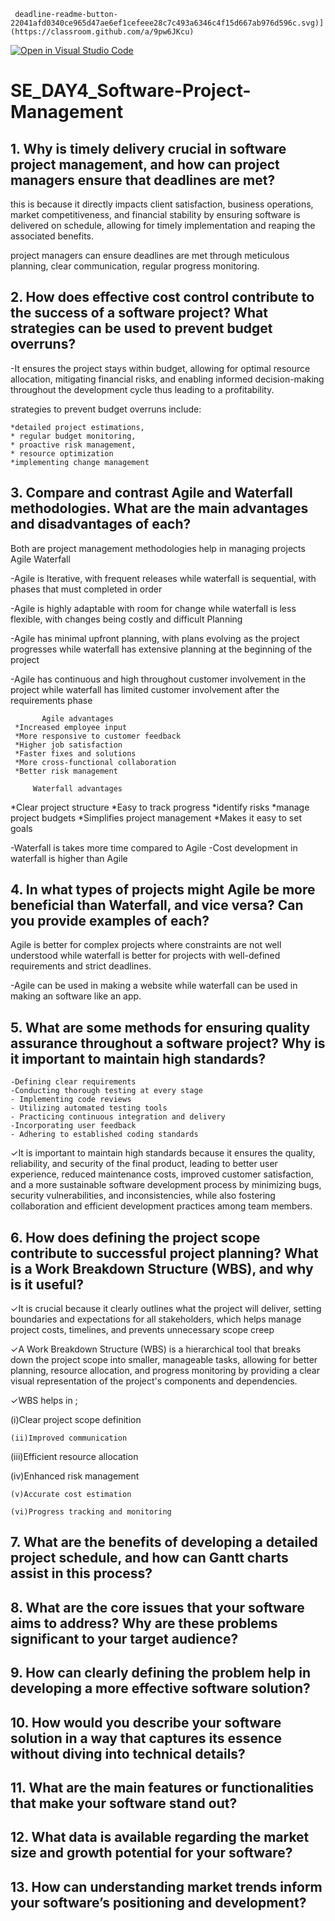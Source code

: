      deadline-readme-button-22041afd0340ce965d47ae6ef1cefeee28c7c493a6346c4f15d667ab976d596c.svg)](https://classroom.github.com/a/9pw6JKcu)
[![Open in Visual Studio Code](https://classroom.github.com/assets/open-in-vscode-2e0aaae1b6195c2367325f4f02e2d04e9abb55f0b24a779b69b11b9e10269abc.svg)](https://classroom.github.com/online_ide?assignment_repo_id=18497495&assignment_repo_type=AssignmentRepo)
# SE_DAY4_Software-Project-Management
## 1. Why is timely delivery crucial in software project management, and how can project managers ensure that deadlines are met?

          
this is because it directly impacts client satisfaction, business operations, market competitiveness, and financial stability by ensuring software is delivered on schedule, allowing for timely implementation and reaping the associated benefits.

project managers can ensure deadlines are met through meticulous planning, clear communication, regular progress monitoring.



## 2. How does effective cost control contribute to the success of a software project? What strategies can be used to prevent budget overruns?


   -It ensures the project stays within budget, allowing for optimal resource allocation, mitigating financial risks, and enabling informed decision-making throughout the development cycle thus  leading to a profitability.

 strategies to prevent budget overruns include:

    *detailed project estimations,
    * regular budget monitoring,
    * proactive risk management,
    * resource optimization
    *implementing change management 


## 3. Compare and contrast Agile and Waterfall methodologies. What are the main advantages and disadvantages of each?
     


Both are project management methodologies help in managing projects 
Agile
Waterfall

  -Agile is Iterative, with frequent releases while waterfall is sequential, with phases that must completed in order

 
 -Agile is highly adaptable with room for change while waterfall is less flexible, with changes being costly and difficult
Planning

-Agile has minimal upfront planning, with plans evolving as the project progresses while waterfall has extensive planning at the beginning of the project


-Agile has continuous and high throughout customer involvement in the project while waterfall has limited customer involvement after the requirements phase


           Agile advantages 
     *Increased employee input
     *More responsive to customer feedback
     *Higher job satisfaction
     *Faster fixes and solutions
     *More cross-functional collaboration
     *Better risk management

         Waterfall advantages 
   *Clear project structure
   *Easy to track progress 
   *identify risks 
   *manage project budgets
   *Simplifies project management
   *Makes it easy to set goals

-Waterfall is takes more time compared to Agile
-Cost development in waterfall is higher than Agile


## 4. In what types of projects might Agile be more beneficial than Waterfall, and vice versa? Can you provide examples of each?

Agile is better for complex projects where constraints are not well understood while  waterfall is better for projects with well-defined requirements and strict deadlines. 

-Agile can be used in making a website while waterfall can be used in making an  software like an app.

## 5. What are some methods for ensuring quality assurance throughout a software project? Why is it important to maintain high standards?

    -Defining clear requirements
    -Conducting thorough testing at every stage 
    - Implementing code reviews
    - Utilizing automated testing tools
    - Practicing continuous integration and delivery
    -Incorporating user feedback
    - Adhering to established coding standards

 
✓It is important to maintain high standards because it ensures the quality, reliability, and security of the final product, leading to better user experience, reduced maintenance costs, improved customer satisfaction, and a more sustainable software development process by minimizing bugs, security vulnerabilities, and inconsistencies, while also fostering collaboration and efficient development practices among team members. 

## 6. How does defining the project scope contribute to successful project planning? What is a Work Breakdown Structure (WBS), and why is it useful?


✓It is crucial because it clearly outlines what the project will deliver, setting boundaries and expectations for all stakeholders, which helps manage project costs, timelines, and prevents unnecessary scope creep

✓A Work Breakdown Structure (WBS) is a hierarchical tool that breaks down the project scope into smaller, manageable tasks, allowing for better planning, resource allocation, and progress monitoring by providing a clear visual representation of the project's components and dependencies. 

 ✓WBS helps in ;

   (i)Clear project scope definition

    (ii)Improved communication

   (iii)Efficient resource allocation

   (iv)Enhanced risk management

    (v)Accurate cost estimation

    (vi)Progress tracking and monitoring


## 7. What are the benefits of developing a detailed project schedule, and how can Gantt charts assist in this process?
## 8. What are the core issues that your software aims to address? Why are these problems significant to your target audience?
## 9. How can clearly defining the problem help in developing a more effective software solution?
## 10. How would you describe your software solution in a way that captures its essence without diving into technical details?
## 11. What are the main features or functionalities that make your software stand out?
## 12. What data is available regarding the market size and growth potential for your software?
## 13. How can understanding market trends inform your software’s positioning and development?
